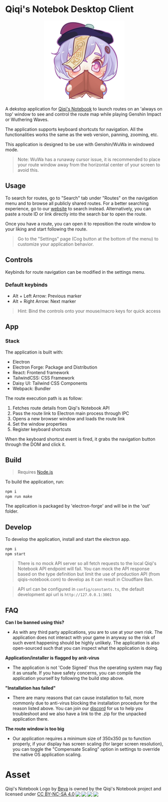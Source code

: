 # Qiqi's Notebok Desktop Client

<div align="center">
  <img src="./assets/logo.png" style="width: 256px; height: 256px;" />
</div>

A dekstop application for [Qiqi's Notebook](https://www.qiqis-notebook.com) to launch routes on an 'always on top' window to see and control the route map while playing Genshin Impact or Wuthering Waves.

The application supports keyboard shortcuts for navigation. All the functionalities works the same as the web version, panning, zooming, etc.

This application is designed to be use with Genshin/WuWa in windowed mode.

> Note: WuWa has a runaway cursor issue, it is recommended to place your route window away from the horizontal center of your screen to avoid this.

## Usage

To search for routes, go to "Search" tab under "Routes" on the navigation menu and to browse all publicly shared routes. For a better searching experience, go to our [website](https://www.qiqis-notebook.com/database/routes) to search instead.
Alternatively, you can paste a route ID or link directly into the search bar to open the route.

Once you have a route, you can open it to reposition the route window to your liking and start following the route.

> Go to the "Settings" page (Cog button at the bottom of the menu) to customize your application behavior.

## Controls

Keybinds for route navigation can be modified in the settings menu.

### Default keybinds

- Alt + Left Arrow: Previous marker
- Alt + Right Arrow: Next marker

> Hint: Bind the controls onto your mouse/macro keys for quick access

## App

### Stack

The application is built with:

- Electron
- Electron Forge: Package and Distribution
- React: Frontend framework
- TailwindCSS: CSS Framework
- Daisy UI: Tailwind CSS Components
- Webpack: Bundler

The route execution path is as follow:

1. Fetches route details from Qiqi's Notebook API
2. Pass the route link to Electron main process through IPC
3. Opens a new browser window and loads the route link
4. Set the window properties
5. Register keyboard shortcuts

When the keyboard shortcut event is fired, it grabs the navigation button through the DOM and click it.

## Build

> Requires [Node.js](https://nodejs.org/en)

To build the application, run:

```
npm i
npm run make
```

The application is packaged by 'electron-forge' and will be in the 'out' folder.

## Develop

To develop the application, install and start the electron app.

```
npm i
npm start
```

> There is no mock API server so all fetch requests to the local Qiqi's Notebook API endpoint will fail. You can mock the API response based on the type definition but limit the use of production API (from qiqis-notebook.com) to develop as it can result in Cloudflare Ban.

> API url can be configured in `config/constants.ts`, the default development api url is `http://127.0.0.1:3001`

## FAQ

**Can I be banned using this?**

- As with any third party applications, you are to use at your own risk. The application does not interact with your game in anyway so the risk of such event happening should be highly unlikely. The application is also open-sourced such that you can inspect what the application is doing.

**Application/installer is flagged by anit-virus**

- The application is not 'Code Signed' thus the operating system may flag it as unsafe. If you have safety concerns, you can compile the application yourself by following the build step above.

**"Installation has failed"**

- There are many reasons that can cause installation to fail, more commonly due to anti-virus blocking the installation procedure for the reason listed above. You can join our [discord](https://discord.gg/xyddRPYSdD) for us to help you troubleshoot and we also have a link to the .zip for the unpacked application there.

**The route window is too big**

- Our application requires a minimum size of 350x350 px to function properly, if your display has screen scaling (for larger screen resolution), you can toggle the "Compensate Scaling" option in settings to override the native OS application scaling.

# Asset

<p xmlns:cc="http://creativecommons.org/ns#" xmlns:dct="http://purl.org/dc/terms/"><span property="dct:title">Qiqi's Notebook Logo</span> by <a rel="cc:attributionURL dct:creator" property="cc:attributionName" href="https://www.instagram.com/merdikai/">Beya</a> is owned by the Qiqi's Notebook project and licensed under <a href="http://creativecommons.org/licenses/by-nc-sa/4.0/?ref=chooser-v1" target="_blank" rel="license noopener noreferrer" style="display:inline-block;">CC BY-NC-SA 4.0<img style="height:22px!important;margin-left:3px;vertical-align:text-bottom;" src="https://mirrors.creativecommons.org/presskit/icons/cc.svg?ref=chooser-v1"><img style="height:22px!important;margin-left:3px;vertical-align:text-bottom;" src="https://mirrors.creativecommons.org/presskit/icons/by.svg?ref=chooser-v1"><img style="height:22px!important;margin-left:3px;vertical-align:text-bottom;" src="https://mirrors.creativecommons.org/presskit/icons/nc.svg?ref=chooser-v1"><img style="height:22px!important;margin-left:3px;vertical-align:text-bottom;" src="https://mirrors.creativecommons.org/presskit/icons/sa.svg?ref=chooser-v1"></a></p>
